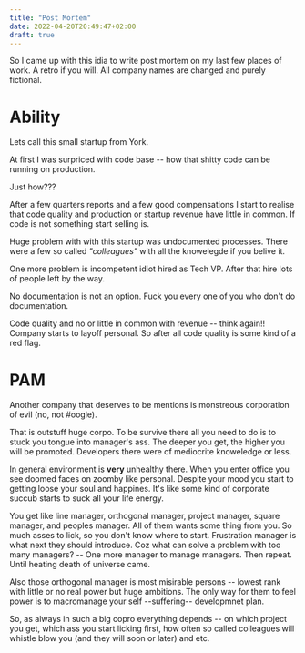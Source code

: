 ```yaml
---
title: "Post Mortem"
date: 2022-04-20T20:49:47+02:00
draft: true
---
```


So I came up with this idia to write post mortem on my last few places of work. A retro if you will. 
All company names are changed and purely fictional.

# Ability

Lets call this small startup from York. 

At first I was surpriced with code base -- how that shitty code can be running on production. 

Just how??? 

After a few quarters reports and a few good compensations I start to realise that code quality and production or startup revenue have little in common. If code is not something start selling is.

Huge problem with with this startup was undocumented processes. There were a few so called *"colleagues"* with all the knowelegde if you belive it.

One more problem is incompetent idiot hired as Tech VP. After that hire lots of people left by the way.

No documentation is not an option. Fuck you every one of you who don't do documentation.

Code quality and no or little in common with revenue -- think again!! Company starts to layoff personal. So after all code quality is some kind of a red flag.

# PAM 

Another company that deserves to be mentions is monstreous corporation of evil (no, not #oogle). 

That is outstuff huge corpo. To be survive there all you need to do is to stuck you tongue into manager's ass. The deeper you get, the higher you will be promoted. Developers there were of mediocrite knoweledge or less.

In general environment is **very** unhealthy there. When you enter office you see doomed faces on zoomby like personal. Despite your mood you start to getting loose your soul and happines. It's like some kind of corporate succub starts to suck all your life energy. 

You get like line manager, orthogonal manager, project manager, square manager, and peoples manager. All of them wants some thing from you. So much asses to lick, so you don't know where to start. Frustration manager is what next they should introduce. Coz what can solve a problem with too many managers? -- One more manager to manage managers. Then repeat. Until heating death of universe came.

Also those orthogonal manager is most misirable persons -- lowest rank with little or no real power but huge ambitions. The only way for them to feel power is to macromanage your self --suffering-- developmnet plan.

So, as always in such a big copro everything depends -- on which project you get, which ass you start licking first, how often so called colleagues will whistle blow you (and they will soon or later) and etc.  

